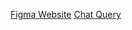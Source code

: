 [Figma Website](https://www.figma.com/resource-library/design-basics/)
[Chat Query](https://chatgpt.com/share/66ed8cee-7f8c-8010-a8b4-391852c475c4)
